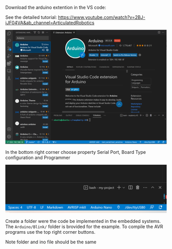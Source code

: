 Download the arduino extention in the VS code:

See the detailed tutorial: https://www.youtube.com/watch?v=2BJ-iJF04VA&ab_channel=ArticulatedRobotics

![alt text](../docs/Arduino.png)

In the bottom right corner choose property Serial Port, Board Type configuration and Programmer

![alt text](../docs/BottomRight.png)

Create a folder were the code be implemented in the embedded systems. The `Arduino/Blink/` folder is brovided for the example. To compile the AVR programs use the top right corner buttons.

Note folder and ino file should be the same
